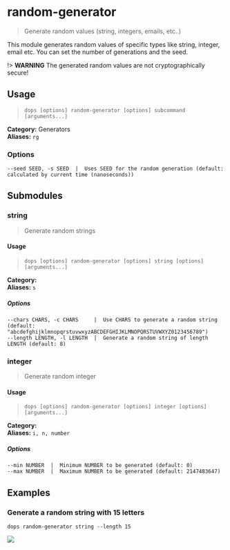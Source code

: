 # random-generator

> Generate random values (string, integers, emails, etc..)

This module generates random values of specific types like string, integer, email etc.
You can set the number of generations and the seed.

!> **WARNING**
The generated random values are not cryptographically secure!  

## Usage

> `dops [options] random-generator [options] subcommand [arguments...]`

**Category:** Generators  
**Aliases:** `rg`  

### Options
```flags
--seed SEED, -s SEED  |  Uses SEED for the random generation (default: calculated by current time (nanoseconds))  
```
## Submodules

### string

> Generate random strings



#### Usage

> `dops [options] random-generator [options] string [options] [arguments...]`

**Category:**   
**Aliases:** `s`  

##### Options
```flags
--chars CHARS, -c CHARS     |  Use CHARS to generate a random string (default: "abcdefghijklmnopqrstuvwxyzABCDEFGHIJKLMNOPQRSTUVWXYZ0123456789")  
--length LENGTH, -l LENGTH  |  Generate a random string of length LENGTH (default: 8)  
```
### integer

> Generate random integer



#### Usage

> `dops [options] random-generator [options] integer [options] [arguments...]`

**Category:**   
**Aliases:** `i, n, number`  

##### Options
```flags
--min NUMBER  |  Minimum NUMBER to be generated (default: 0)  
--max NUMBER  |  Maximum NUMBER to be generated (default: 2147483647)  
```
## Examples

### Generate a random string with 15 letters

```command
dops random-generator string --length 15
```
<img src="/_assets/example_svg/wjxKzeZXshCx.svg">

